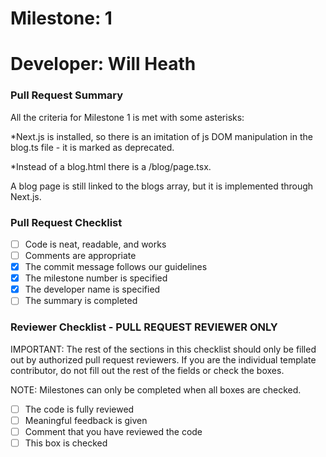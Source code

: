 # Milestone: 1
# Developer: Will Heath

### Pull Request Summary

All the criteria for Milestone 1 is met with some asterisks:

*Next.js is installed, so there is an imitation of js DOM manipulation in the
blog.ts file - it is marked as deprecated.

*Instead of a blog.html there is a /blog/page.tsx.

A blog page is still linked to the blogs array, but it is implemented through Next.js. 

### Pull Request Checklist
- [ ] Code is neat, readable, and works
- [ ] Comments are appropriate
- [x] The commit message follows our guidelines
- [x] The milestone number is specified
- [x] The developer name is specified
- [ ] The summary is completed

### Reviewer Checklist  - PULL REQUEST REVIEWER ONLY

IMPORTANT: The rest of the sections in this checklist should only be filled out by authorized pull request reviewers. If you are the individual template contributor, do not fill out the rest of the fields or check the boxes.

NOTE: Milestones can only be completed when all boxes are checked.

- [ ] The code is fully reviewed
- [ ] Meaningful feedback is given
- [ ] Comment that you have reviewed the code
- [ ] This box is checked